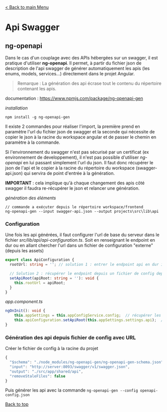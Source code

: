 [< Back to main Menu](https://github.com/gsoulie/angular-resources/blob/master/ng-sheet.md)    

# Api Swagger

## ng-openapi

Dans le cas d'un couplage avec des APIs hébergées sur un swagger, il est pratique d'utiliser **ng-openapi**. Il permet, à partir du fichier json de description de l'api swagger de générer automatiquement les apis (les enums, models, services...) directement dans le projet Angular.

> Remarque : La génération des api écrase tout le contenu du répertoire contenant les apis.

documentation : https://www.npmjs.com/package/ng-openapi-gen

*installation*
````
npm install -g ng-openapi-gen
````

Il existe 2 commandes pour réaliser l'import, la première prend en paramètre l'url du fichier json de swagger et la seconde qui nécessite de copier le json à la racine du workspace angular et de passer le chemin en paramètre à la commande.

Si l'environnement du swagger n'est pas sécurisé par un certificat (ex environnement de developpement), il n'est pas possible d'utiliser *ng-openapi* en lui passant simplement l'url du json. Il faut donc récupérer le json de l'api et le copier à la racine du répertoire du workspace (swagger-api.json) qui servira de point d'entrée à la génération.

**IMPORTANT** : cela implique qu'à chaque changement des apis côté swagger il faudra re-récupérer le json et relancer une génération.

*génération des éléments*
````
// commande a exécuter depuis le répertoire workspace/frontend
ng-openapi-gen --input swagger-api.json --output projects\src\lib\api
````

### Configuration

Une fois les api générées, il faut configurer l'url de base du serveur dans le fichier *src/lib/api/api-configuration.ts*. Soit en renseignant le endpoint en dur ou en allant chercher l'url dans un fichier de configuration "externe" (depuis les assets)

````typescript
export class ApiConfiguration {
  rootUrl: string = ''; // solution 1 : entrer le endpoint api en dur ici 

  // Solution 2 : récupérer le endpoint depuis un fichier de config depuis les assets
  setApiRoot(apiRoot: string = ''): void {
    this.rootUrl = apiRoot;
  }
}
````

*app.component.ts*

````typescript
ngOnInit(): void {
    this.appSettings = this.appConfigService.config;  // récupérer les endpoints dans les assets
    this.apiConfiguration.setApiRoot(this.appSettings.settings.api);  // renseigner l'url des api
}
````

### Génération des api depuis fichier de config avec URL

Créer le fichier de config à la racine du projet

````typescript
{
  "$schema": "./node_modules/ng-openapi-gen/ng-openapi-gen-schema.json",
  "input": "http://server:8093/swagger/v1/swagger.json",
  "output": "./src/app/shared/api",
  "removeStaleFiles": false
}
````

Puis générer les api avec la commande ````ng-openapi-gen --config openapi-config.json````

[Back to top](#api-swagger)     
